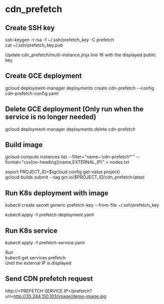 # cdn_prefetch

## Create SSH key

ssh-keygen -t rsa -f ~/.ssh/prefetch_key -C prefetch  
cat ~/.ssh/prefetch_key.pub  
  
Update cdn_prefetch/multi-instance.jinja line 16 with the displayed public key  

## Create GCE deployment
gcloud deployment-manager deployments create cdn-prefetch --config cdn-prefetch-config.yaml

## Delete GCE deployment (Only run when the service is no longer needed)

gcloud deployment-manager deployments delete cdn-prefetch

## Build image

gcloud compute instances list --filter="name~'cdn-prefetch*'" --format="csv\[no-heading\](name,EXTERNAL_IP)" > nodes.txt  

export PROJECT_ID=\$(gcloud config get-value project)   
gcloud builds submit --tag gcr.io/\$PROJECT_ID\/cdn_prefetch:latest  

## Run K8s deployment with image

<!--
kubectl run --replicas=1 --image=gcr.io/youzhi-lab/cdn_prefetch:0.1 --labels="app=prefetch" prefetch  
-->
kubectl create secret generic prefetch-key --from-file ~/.ssh/prefetch_key  

kubectl apply -f prefetch-deployment.yaml

## Run K8s service

kubectl apply -f prefetch-service.yaml  

Run  
kubectl get services prefetch  
Until the external IP is displayed  

## Send CDN prefetch request

http://&lt;PREFETCH SERVICE IP&gt;/prefetch?url=http://35.244.150.103/image/demo-image.jpg
